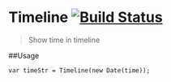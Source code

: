 Timeline [![Build Status](https://travis-ci.org/devWayne/Timeline.svg?branch=master)](https://travis-ci.org/devWayne/Timeline)
============
> Show time in timeline

##Usage

```
var timeStr = Timeline(new Date(time));
```
